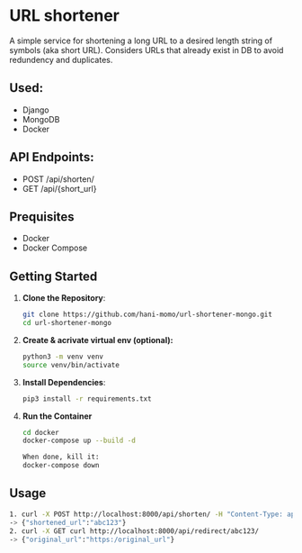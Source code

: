 # URL shortener
A simple service for shortening a long URL to a desired length string of symbols (aka short URL). Considers URLs that already exist in DB to avoid redundency and duplicates.

## Used:
- Django
- MongoDB
- Docker

## API Endpoints:
- POST /api/shorten/
- GET /api/{short_url}

## Prequisites
- Docker
- Docker Compose

## Getting Started
1. **Clone the Repository**:
   ```bash
   git clone https://github.com/hani-momo/url-shortener-mongo.git
   cd url-shortener-mongo

2. **Create & acrivate virtual env (optional):**
   ```bash
   python3 -m venv venv
   source venv/bin/activate
   
3. **Install Dependencies**:
   ```bash
   pip3 install -r requirements.txt

4. **Run the Container**
   ```bash
   cd docker
   docker-compose up --build -d

   When done, kill it:
   docker-compose down

## Usage
   ```bash
1. curl -X POST http://localhost:8000/api/shorten/ -H "Content-Type: application/json" -d '{"url": "http://example.com"}'
-> {"shortened_url":"abc123"}
2. curl -X GET curl http://localhost:8000/api/redirect/abc123/
-> {"original_url":"https:/original_url"}
